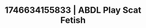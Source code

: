 ---
categories:
- Dominant softness
- Flushed cheeks
- AI-generated
- Cosplay
- Erotic oil massage
- Punk lovers
- ASMR
- Erotic close-up
image: /assets/images/1746634155833.jpg
layout: post
seo:
  description: Featured content with premium ABDL Play, Scat Fetish. HD images available.
  keywords: ABDL Play, Scat Fetish
  og_image: /assets/images/1746634155833.jpg
  schema_type: VisualArtwork
tags:
- ABDL Play
- '#1746634155833'
- Scat Fetish
title: 1746634155833 | ABDL Play Scat Fetish
---